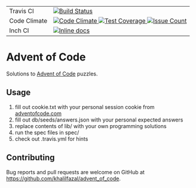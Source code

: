 <table align="center">
  <tr>
    <td align="left">Travis CI</td>
    <td align="left">
      <a href="https://travis-ci.org/khalilfazal/advent_of_code">
        <img alt="Build Status" src="https://travis-ci.org/khalilfazal/advent_of_code.svg?branch=master"/>
      </a>
    </td>
  </tr>
  <tr>
    <td align="left">Code Climate</td>
    <td align="left">
      <a href="https://codeclimate.com/github/khalilfazal/advent_of_code/trends">
        <img alt="Code Climate" src="https://codeclimate.com/github/khalilfazal/advent_of_code/badges/gpa.svg"/>
      </a>
      <a href="https://codeclimate.com/github/khalilfazal/advent_of_code/coverage">
        <img alt="Test Coverage" src="https://codeclimate.com/github/khalilfazal/advent_of_code/badges/coverage.svg"/>
      </a>
      <a href="https://codeclimate.com/github/khalilfazal/advent_of_code/issues">
        <img alt="Issue Count" src="https://codeclimate.com/github/khalilfazal/advent_of_code/badges/issue_count.svg"/>
      </a>
    </td>
  </tr>
  <tr>
    <td align="left">Inch CI</td>
    <td align="left">
      <a href="http://inch-ci.org/github/khalilfazal/advent_of_code">
        <img alt="Inline docs" src="http://inch-ci.org/github/khalilfazal/advent_of_code.svg?branch=master"/>
      </a>
    </td>
  </tr>
</table>

# Advent of Code

Solutions to [Advent of Code](http://advent_of_code.com/) puzzles.

## Usage

1. fill out cookie.txt with your personal session cookie from [adventofcode.com](http://adventofcode.com/)
2. fill out db/seeds/answers.json with your personal expected answers
3. replace contents of lib/ with your own programming solutions
4. run the spec files in spec/
5. check out .travis.yml for hints

## Contributing

Bug reports and pull requests are welcome on GitHub at https://github.com/khalilfazal/advent_of_code.
